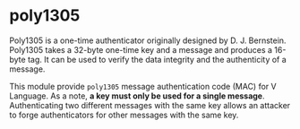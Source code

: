 # poly1305

Poly1305 is a one-time authenticator originally designed by D. J. Bernstein.
Poly1305 takes a 32-byte one-time key and a message and produces a
16-byte tag. It can be used to verify the data integrity and the authenticity of a message.

This module provide `poly1305` message authentication code (MAC) for V Language.
As a note,  <b>a key must only be used for a single message</b>. Authenticating two different
messages with the same key allows an attacker to forge authenticators for other
messages with the same key.